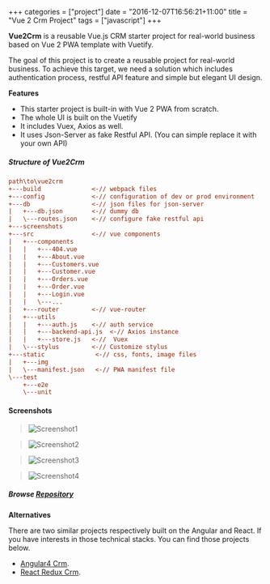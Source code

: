 +++
categories = ["project"]
date = "2016-12-07T16:56:21+11:00"
title = "Vue 2 Crm Project"
tags = ["javascript"]
+++

**Vue2Crm** is a reusable Vue.js CRM starter project for real-world business based on Vue 2 PWA template with Vuetify.  

The goal of this project is to create a reusable project for real-world business. To achieve this target, we need a solution which includes authentication process, restful API feature and simple but elegant UI design. 


__Features__

* This starter project is built-in with Vue 2 PWA from scratch.
* The whole UI is built on the Vuetify
* It includes Vuex, Axios as well.
* It uses Json-Server as fake Restful API. (You can simple replace it with your own API)

##### Structure of Vue2Crm

``` ini
path\to\vue2crm
+---build              <-// webpack files
+---config             <-// configuration of dev or prod environment
+---db                 <-// json files for json-server
|   +---db.json        <-// dummy db
|   \---routes.json    <-// configure fake restful api
+---screenshots
+---src                <-// vue components 
|   +---components
|   |   +---404.vue
|   |   +---About.vue
|   |   +---Customers.vue
|   |   +---Customer.vue
|   |   +---Orders.vue
|   |   +---Order.vue
|   |   +---Login.vue
|   |   \---...
|   +---router         <-// vue-router
|   +---utils
|   |   +---auth.js    <-// auth service
|   |   +---backend-api.js  <-// Axios instance 
|   |   +---store.js   <-//  Vuex
|   \---stylus         <-// Customize stylus
+---static              <-// css, fonts, image files
|   +---img
|   \---manifest.json   <-// PWA manifest file
\---test
    +---e2e
    \---unit

```


#### Screenshots

> ![Screenshot1](/img/v2crm-screenshot-1.jpg)

> ![Screenshot2](/img/v2crm-screenshot-2.jpg)

> ![Screenshot3](/img/v2crm-screenshot-3.jpg)

> ![Screenshot4](/img/v2crm-screenshot-4.jpg)



#####  Browse [Repository](https://github.com/harryho/vue2crm.git)



__Alternatives__

There are two similar projects respectively built on the Angular and React. If you have interests in those technical stacks. You can find those projects below.

* [Angular4 Crm](/project/reetek-angular4-crm).
* [React Redux Crm](/project/reetek-react-crm).
